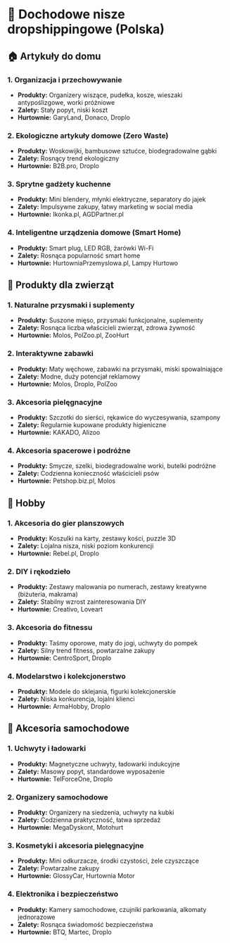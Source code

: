 # 🚀 Dochodowe nisze dropshippingowe (Polska)

## 🏠 Artykuły do domu

### 1. Organizacja i przechowywanie
- **Produkty:** Organizery wiszące, pudełka, kosze, wieszaki antypoślizgowe, worki próżniowe
- **Zalety:** Stały popyt, niski koszt
- **Hurtownie:** GaryLand, Donaco, Droplo

### 2. Ekologiczne artykuły domowe (Zero Waste)
- **Produkty:** Woskowijki, bambusowe sztućce, biodegradowalne gąbki
- **Zalety:** Rosnący trend ekologiczny
- **Hurtownie:** B2B.pro, Droplo

### 3. Sprytne gadżety kuchenne
- **Produkty:** Mini blendery, młynki elektryczne, separatory do jajek
- **Zalety:** Impulsywne zakupy, łatwy marketing w social media
- **Hurtownie:** Ikonka.pl, AGDPartner.pl

### 4. Inteligentne urządzenia domowe (Smart Home)
- **Produkty:** Smart plug, LED RGB, żarówki Wi-Fi
- **Zalety:** Rosnąca popularność smart home
- **Hurtownie:** HurtowniaPrzemyslowa.pl, Lampy Hurtowo

## 🐶 Produkty dla zwierząt

### 1. Naturalne przysmaki i suplementy
- **Produkty:** Suszone mięso, przysmaki funkcjonalne, suplementy
- **Zalety:** Rosnąca liczba właścicieli zwierząt, zdrowa żywność
- **Hurtownie:** Molos, PolZoo.pl, ZooHurt

### 2. Interaktywne zabawki
- **Produkty:** Maty węchowe, zabawki na przysmaki, miski spowalniające
- **Zalety:** Modne, duży potencjał reklamowy
- **Hurtownie:** Molos, Droplo, PolZoo

### 3. Akcesoria pielęgnacyjne
- **Produkty:** Szczotki do sierści, rękawice do wyczesywania, szampony
- **Zalety:** Regularnie kupowane produkty higieniczne
- **Hurtownie:** KAKADO, Alizoo

### 4. Akcesoria spacerowe i podróżne
- **Produkty:** Smycze, szelki, biodegradowalne worki, butelki podróżne
- **Zalety:** Codzienna konieczność właścicieli psów
- **Hurtownie:** Petshop.biz.pl, Molos

## 🎲 Hobby

### 1. Akcesoria do gier planszowych
- **Produkty:** Koszulki na karty, zestawy kości, puzzle 3D
- **Zalety:** Lojalna nisza, niski poziom konkurencji
- **Hurtownie:** Rebel.pl, Droplo

### 2. DIY i rękodzieło
- **Produkty:** Zestawy malowania po numerach, zestawy kreatywne (biżuteria, makrama)
- **Zalety:** Stabilny wzrost zainteresowania DIY
- **Hurtownie:** Creativo, Loveart

### 3. Akcesoria do fitnessu
- **Produkty:** Taśmy oporowe, maty do jogi, uchwyty do pompek
- **Zalety:** Silny trend fitness, powtarzalne zakupy
- **Hurtownie:** CentroSport, Droplo

### 4. Modelarstwo i kolekcjonerstwo
- **Produkty:** Modele do sklejania, figurki kolekcjonerskie
- **Zalety:** Niska konkurencja, lojalni klienci
- **Hurtownie:** ArmaHobby, Droplo

## 🚗 Akcesoria samochodowe

### 1. Uchwyty i ładowarki
- **Produkty:** Magnetyczne uchwyty, ładowarki indukcyjne
- **Zalety:** Masowy popyt, standardowe wyposażenie
- **Hurtownie:** TelForceOne, Droplo

### 2. Organizery samochodowe
- **Produkty:** Organizery na siedzenia, uchwyty na kubki
- **Zalety:** Codzienna praktyczność, łatwa sprzedaż
- **Hurtownie:** MegaDyskont, Motohurt

### 3. Kosmetyki i akcesoria pielęgnacyjne
- **Produkty:** Mini odkurzacze, środki czystości, żele czyszczące
- **Zalety:** Powtarzalne zakupy
- **Hurtownie:** GlossyCar, Hurtownia Motor

### 4. Elektronika i bezpieczeństwo
- **Produkty:** Kamery samochodowe, czujniki parkowania, alkomaty jednorazowe
- **Zalety:** Rosnąca świadomość bezpieczeństwa
- **Hurtownie:** BTQ, Martec, Droplo

